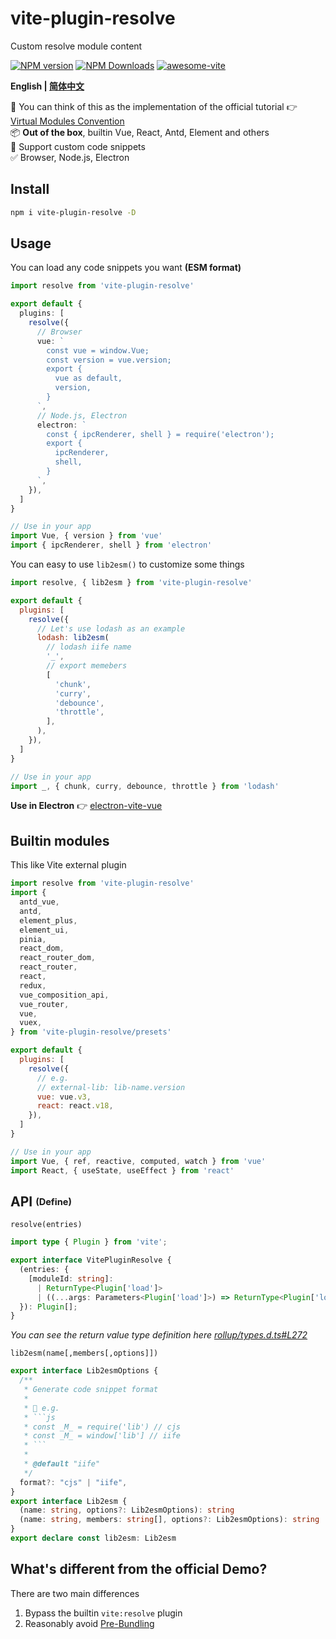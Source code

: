 # vite-plugin-resolve

Custom resolve module content

[![NPM version](https://img.shields.io/npm/v/vite-plugin-resolve.svg)](https://npmjs.org/package/vite-plugin-resolve)
[![NPM Downloads](https://img.shields.io/npm/dm/vite-plugin-resolve.svg?style=flat)](https://npmjs.org/package/vite-plugin-resolve)
[![awesome-vite](https://awesome.re/badge.svg)](https://github.com/vitejs/awesome-vite)

**English | [简体中文](https://github.com/vite-plugin/vite-plugin-resolve/blob/main/README.zh-CN.md)**

🤔 You can think of this as the implementation of the official tutorial 👉 [Virtual Modules Convention](https://vitejs.dev/guide/api-plugin.html#virtual-modules-convention)  
📦 **Out of the box**, builtin Vue, React, Antd, Element and others  
🌱 Support custom code snippets  
✅ Browser, Node.js, Electron  

## Install

```bash
npm i vite-plugin-resolve -D
```

## Usage

You can load any code snippets you want **(ESM format)**

```ts
import resolve from 'vite-plugin-resolve'

export default {
  plugins: [
    resolve({
      // Browser
      vue: `
        const vue = window.Vue;
        const version = vue.version;
        export {
          vue as default,
          version,
        }
      `,
      // Node.js, Electron
      electron: `
        const { ipcRenderer, shell } = require('electron');
        export {
          ipcRenderer,
          shell,
        }
      `,
    }),
  ]
}

// Use in your app
import Vue, { version } from 'vue'
import { ipcRenderer, shell } from 'electron'
```

You can easy to use `lib2esm()` to customize some things

```js
import resolve, { lib2esm } from 'vite-plugin-resolve'

export default {
  plugins: [
    resolve({
      // Let's use lodash as an example
      lodash: lib2esm(
        // lodash iife name
        '_',
        // export memebers
        [
          'chunk',
          'curry',
          'debounce',
          'throttle',
        ],
      ),
    }),
  ]
}

// Use in your app
import _, { chunk, curry, debounce, throttle } from 'lodash'
```

**Use in Electron** 👉 [electron-vite-vue](https://github.com/electron-vite/electron-vite-vue/blob/main/packages/renderer/vite.config.ts)

## Builtin modules

This like Vite external plugin

```js
import resolve from 'vite-plugin-resolve'
import {
  antd_vue,
  antd,
  element_plus,
  element_ui,
  pinia,
  react_dom,
  react_router_dom,
  react_router,
  react,
  redux,
  vue_composition_api,
  vue_router,
  vue,
  vuex,
} from 'vite-plugin-resolve/presets'

export default {
  plugins: [
    resolve({
      // e.g.
      // external-lib: lib-name.version
      vue: vue.v3,
      react: react.v18,
    }),
  ]
}

// Use in your app
import Vue, { ref, reactive, computed, watch } from 'vue'
import React, { useState, useEffect } from 'react'
```

## API <sub><sup>(Define)</sup></sub>

`resolve(entries)`

```ts
import type { Plugin } from 'vite';

export interface VitePluginResolve {
  (entries: {
    [moduleId: string]:
      | ReturnType<Plugin['load']>
      | ((...args: Parameters<Plugin['load']>) => ReturnType<Plugin['load']>)
  }): Plugin[];
}
```

*You can see the return value type definition here [rollup/types.d.ts#L272](https://github.com/rollup/rollup/blob/b8315e03f9790d610a413316fbf6d565f9340cab/src/rollup/types.d.ts#L272)*

`lib2esm(name[,members[,options]])`

```ts
export interface Lib2esmOptions {
  /**
   * Generate code snippet format
   * 
   * 🌰 e.g.
   * ```js
   * const _M_ = require('lib') // cjs
   * const _M_ = window['lib'] // iife
   * ```
   * 
   * @default "iife"
   */
  format?: "cjs" | "iife",
}
export interface Lib2esm {
  (name: string, options?: Lib2esmOptions): string
  (name: string, members: string[], options?: Lib2esmOptions): string
}
export declare const lib2esm: Lib2esm
```

## What's different from the official Demo?

There are two main differences

1. Bypass the builtin `vite:resolve` plugin
2. Reasonably avoid [Pre-Bundling](https://vitejs.dev/guide/dep-pre-bundling.html)
